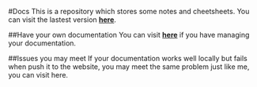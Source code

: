 #Docs
This is a repository which stores some notes and cheetsheets.
You can visit the lastest version [**here**](http://lms-docs.readthedocs.org/en/latest/).

##Have your own documentation
You can visit [**here**](http://read-the-docs.readthedocs.org/en/latest/) if you have
managing your documentation.

##Issues you may meet
If your documentation works well locally but fails when push it to the website, you may
meet the same problem just like me, you can visit here.

